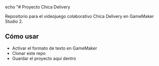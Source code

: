 echo "# Proyecto Chica Delivery 

Repositorio para el videojuego colaborativo Chica Delivery en GameMaker Studio 2.

## Cómo usar
- Activar el formato de texto en GameMaker
- Clonar este repo
- Guardar el proyecto aquí dentro


